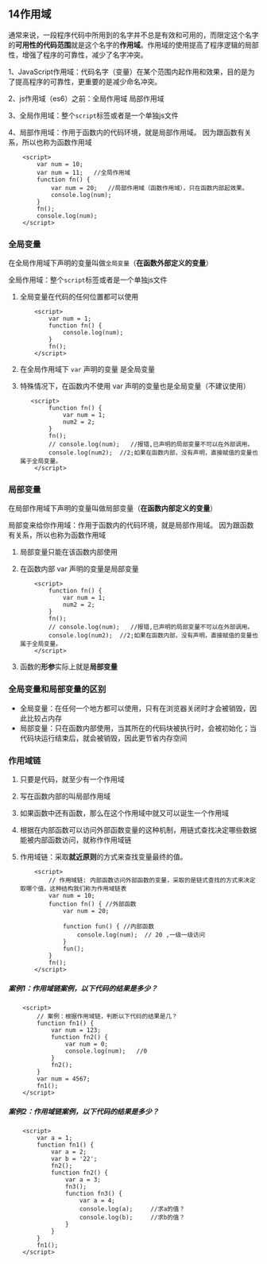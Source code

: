 ## 14作用域

通常来说，一段程序代码中所用到的名字并不总是有效和可用的，而限定这个名字的**可用性的代码范围**就是这个名字的**作用域**。作用域的使用提高了程序逻辑的局部性，增强了程序的可靠性，减少了名字冲突。

1、JavaScript作用域：代码名字（变量）在某个范围内起作用和效果，目的是为了提高程序的可靠性，更重要的是减少命名冲突。

2、js作用域（es6）之前：全局作用域     局部作用域

3、全局作用域：整个`script`标签或者是一个单独js文件

4、局部作用域：作用于函数内的代码环境，就是局部作用域。 因为跟函数有关系，所以也称为函数作用域

```
    <script>
        var num = 10;
        var num = 11;   //全局作用域
        function fn() {
            var num = 20;   //局部作用域（函数作用域），只在函数内部起效果。
            console.log(num);
        }
        fn();
        console.log(num);
    </script>
```



### 全局变量

在全局作用域下声明的变量叫做`全局变量`（**在函数外部定义的变量**）

全局作用域：整个`script`标签或者是一个单独js文件

1. 全局变量在代码的任何位置都可以使用

   ```
       <script>
           var num = 1;
           function fn() {
               console.log(num);
           }
           fn();
       </script>
   ```

2. 在全局作用域下 `var` 声明的变量 是全局变量

3. 特殊情况下，在函数内不使用 var 声明的变量也是全局变量（不建议使用）

   ```
      <script>
           function fn() {
               var num = 1;
               num2 = 2;
           }
           fn();
           // console.log(num);   //报错,已声明的局部变量不可以在外部调用。
           console.log(num2);  //2;如果在函数内部，没有声明，直接赋值的变量也属于全局变量。
       </script>
   ```



### 局部变量

在局部作用域下声明的变量叫做局部变量（**在函数内部定义的变量**）

局部变来给你作用域：作用于函数内的代码环境，就是局部作用域。 因为跟函数有关系，所以也称为函数作用域

1. 局部变量只能在该函数内部使用

2. 在函数内部 var 声明的变量是局部变量

   ```
       <script>
           function fn() {
               var num = 1;
               num2 = 2;
           }
           fn();
           // console.log(num);   //报错,已声明的局部变量不可以在外部调用。
           console.log(num2);  //2;如果在函数内部，没有声明，直接赋值的变量也属于全局变量。
       </script>
   ```

3. 函数的**形参**实际上就是**局部变量**



### 全局变量和局部变量的区别

- 全局变量：在任何一个地方都可以使用，只有在浏览器关闭时才会被销毁，因此比较占内存
- 局部变量：只在函数内部使用，当其所在的代码块被执行时，会被初始化；当代码块运行结束后，就会被销毁，因此更节省内存空间



### 作用域链

1. 只要是代码，就至少有一个作用域

2. 写在函数内部的叫局部作用域

3. 如果函数中还有函数，那么在这个作用域中就又可以诞生一个作用域

4. 根据在内部函数可以访问外部函数变量的这种机制，用链式查找决定哪些数据能被内部函数访问，就称作作用域链

5. 作用域链：采取**就近原则**的方式来查找变量最终的值。

   

   ```
       <script>
           // 作用域链: 内部函数访问外部函数的变量，采取的是链式查找的方式来决定取哪个值，这种结构我们称为作用域链表
           var num = 10;
           function fn() { //外部函数
               var num = 20;
               
               function fun() { //内部函数
                   console.log(num);  // 20 ,一级一级访问
               }
               fun();
           }
           fn();   
       </script>
   ```

##### 案例1：作用域链案例，以下代码的结果是多少？

```
    <script>
        // 案例：根据作用域链，判断以下代码的结果是几？
        function fn1() {
            var num = 123;
            function fn2() {
                var num = 0;
                console.log(num);   //0
            }
            fn2();
        }
        var num = 4567;
        fn1();
    </script>
```

##### 案例2：作用域链案例，以下代码的结果是多少？

```
    <script>
        var a = 1;
        function fn1() {
            var a = 2;
            var b = '22';
            fn2();
            function fn2() {
                var a = 3;
                fn3();
                function fn3() {
                    var a = 4;
                    console.log(a);     //求a的值？
                    console.log(b);     //求b的值？
                }               
            }
        }
        fn1();
    </script>
```

